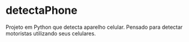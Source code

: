 # detectaPhone
 Projeto em Python que detecta aparelho celular. Pensado para detectar motoristas utilizando seus celulares.
